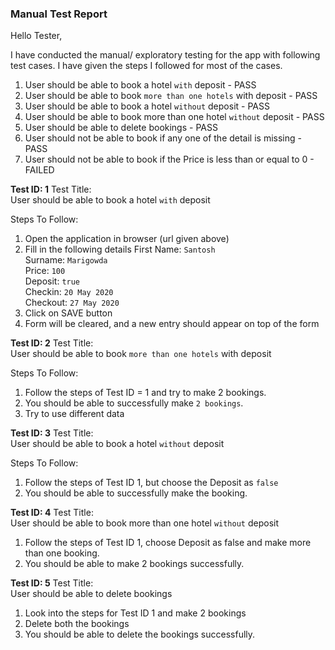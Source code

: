 ### Manual Test Report

Hello Tester,

I have conducted the manual/ exploratory testing for the app with following test cases.
I have given the steps I followed for most of the cases.

1. User should be able to book a hotel `with` deposit - PASS
2. User should be able to book `more than one hotels` with deposit - PASS
3. User should be able to book a hotel `without` deposit - PASS
4. User should be able to book more than one hotel `without` deposit - PASS
5. User should be able to delete bookings - PASS
6. User should not be able to book if any one of the detail is missing - PASS
7. User should not be able to book if the Price is less than or equal to 0 - FAILED

**Test ID: 1**
Test Title:  
User should be able to book a hotel `with` deposit

Steps To Follow:

1. Open the application in browser (url given above)
2. Fill in the following details
   First Name: `Santosh`  
   Surname: `Marigowda`  
   Price: `100`  
   Deposit: `true`  
   Checkin: `20 May 2020`  
   Checkout: `27 May 2020`
3. Click on SAVE button
4. Form will be cleared, and a new entry should appear on top of the form

**Test ID: 2**
Test Title:  
User should be able to book `more than one hotels` with deposit

Steps To Follow:

1. Follow the steps of Test ID = 1 and try to make 2 bookings.
2. You should be able to successfully make `2 bookings`.
3. Try to use different data

**Test ID: 3**
Test Title:  
User should be able to book a hotel `without` deposit

Steps To Follow:

1. Follow the steps of Test ID 1, but choose the Deposit as `false`
2. You should be able to successfully make the booking.

**Test ID: 4**
Test Title:  
User should be able to book more than one hotel `without` deposit

1. Follow the steps of Test ID 1, choose Deposit as false and make more than one booking.
2. You should be able to make 2 bookings successfully.

**Test ID: 5**
Test Title:  
User should be able to delete bookings

1. Look into the steps for Test ID 1 and make 2 bookings
2. Delete both the bookings
3. You should be able to delete the bookings successfully.